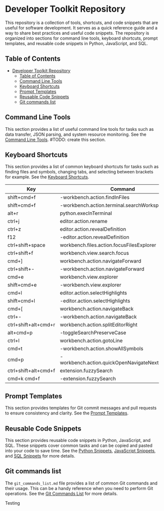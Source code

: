 # Developer Toolkit Repository

This repository is a collection of tools, shortcuts, and code snippets that are useful for software development. It serves as a quick reference guide and a way to share best practices and useful code snippets. The repository is organized into sections for command line tools, keyboard shortcuts, prompt templates, and reusable code snippets in Python, JavaScript, and SQL.

## Table of Contents

- [Developer Toolkit Repository](#developer-toolkit-repository)
  - [Table of Contents](#table-of-contents)
  - [Command Line Tools](#command-line-tools)
  - [Keyboard Shortcuts](#keyboard-shortcuts)
  - [Prompt Templates](#prompt-templates)
  - [Reusable Code Snippets](#reusable-code-snippets)
  - [Git commands list](#git-commands-list)

## Command Line Tools

This section provides a list of useful command line tools for tasks such as data transfer, JSON parsing, and system resource monitoring. See the [Command Line Tools](#command-line-tools). #TODO: create this section.

## Keyboard Shortcuts

This section provides a list of common keyboard shortcuts for tasks such as finding files and symbols, changing tabs, and selecting between brackets for example. See the [Keyboard Shortcuts](#keyboard-shortcuts).

| Key                  | Command                                             |
| -------------------- | --------------------------------------------------- |
| shift+cmd+f          | -workbench.action.findInFiles                       |
| shift+cmd+f          | -workbench.action.terminal.searchWorkspace          |
| alt+r                | python.execInTerminal                               |
| ctrl+j               | editor.action.rename                                |
| ctrl+z               | editor.action.revealDefinition                      |
| f12                  | -editor.action.revealDefinition                     |
| ctrl+shift+space     | workbench.files.action.focusFilesExplorer           |
| ctrl+shift+f         | workbench.view.search.focus                         |
| cmd+]                | workbench.action.navigateForward                    |
| ctrl+shift+-         | -workbench.action.navigateForward                   |
| cmd+e                | workbench.view.explorer                             |
| shift+cmd+e          | -workbench.view.explorer                            |
| cmd+l                | editor.action.selectHighlights                      |
| shift+cmd+l          | -editor.action.selectHighlights                     |
| cmd+[                | workbench.action.navigateBack                       |
| ctrl+-               | -workbench.action.navigateBack                      |
| ctrl+shift+alt+cmd+r | workbench.action.splitEditorRight                   |
| alt+cmd+p            | -toggleSearchPreserveCase                           |
| ctrl+l               | workbench.action.gotoLine                           |
| cmd+t                | -workbench.action.showAllSymbols                    |
| cmd+p                | -workbench.action.quickOpenNavigateNextInFilePicker |
| ctrl+shift+alt+cmd+f | extension.fuzzySearch                               |
| cmd+k cmd+f          | -extension.fuzzySearch                              |

## Prompt Templates

This section provides templates for Git commit messages and pull requests to ensure consistency and clarity. See the [Prompt Templates](prompt_templates/README.md).

## Reusable Code Snippets

This section provides reusable code snippets in Python, JavaScript, and SQL. These snippets cover common tasks and can be copied and pasted into your code to save time. See the [Python Snippets](snippets/python_snippets/python_dict_snippets.md), [JavaScript Snippets](snippets/javascript_snippets/javascript_snippets.md), and [SQL Snippets](sql_snippets.md) for more details.

## Git commands list

The `git_commands_list.md` file provides a list of common Git commands and their usage. This can be a handy reference when you need to perform Git operations. See the [Git Commands List](git_commands_list/git_commands_list.md) for more details.

Testing
